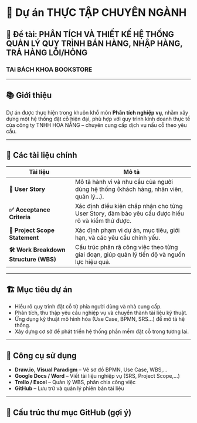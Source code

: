 # 🎯 Dự án THỰC TẬP CHUYÊN NGÀNH
## 📌 Đề tài: PHÂN TÍCH VÀ THIẾT KẾ HỆ THỐNG QUẢN LÝ QUY TRÌNH BÁN HÀNG, NHẬP HÀNG, TRẢ HÀNG LỖI/HỎNG
###  TAi BÁCH KHOA BOOKSTORE

---

## 📚 Giới thiệu
Dự án được thực hiện trong khuôn khổ môn **Phân tích nghiệp vụ**, nhằm xây dựng một hệ thống đặt cỗ hiện đại, phù hợp với quy trình kinh doanh thực tế của công ty TNHH HOA NẮNG – chuyên cung cấp dịch vụ nấu cỗ theo yêu cầu.

---

## 📂 Các tài liệu chính

| Tài liệu | Mô tả |
|---------|------|
| **🧩 User Story** | Mô tả hành vi và nhu cầu của người dùng hệ thống (khách hàng, nhân viên, quản lý...). |
| **✅ Acceptance Criteria** | Xác định điều kiện chấp nhận cho từng User Story, đảm bảo yêu cầu được hiểu rõ và kiểm thử được. |
| **📃 Project Scope Statement** | Xác định phạm vi dự án, mục tiêu, giới hạn, và các yêu cầu chính yếu. |
| **🛠️ Work Breakdown Structure (WBS)** | Cấu trúc phân rã công việc theo từng giai đoạn, giúp quản lý tiến độ và nguồn lực hiệu quả. |

---

## 🏗️ Mục tiêu dự án

- Hiểu rõ quy trình đặt cỗ từ phía người dùng và nhà cung cấp.
- Phân tích, thu thập yêu cầu nghiệp vụ và chuyển thành tài liệu kỹ thuật.
- Ứng dụng kỹ thuật mô hình hóa (Use Case, BPMN, SRS...) để mô tả hệ thống.
- Xây dựng cơ sở để phát triển hệ thống phần mềm đặt cỗ trong tương lai.

---

## 🔧 Công cụ sử dụng

- **Draw.io**, **Visual Paradigm** – Vẽ sơ đồ BPMN, Use Case, WBS,...
- **Google Docs / Word** – Viết tài liệu nghiệp vụ (SRS, Project Scope,...)
- **Trello / Excel** – Quản lý WBS, phân chia công việc
- **GitHub** – Lưu trữ và quản lý phiên bản tài liệu

---

## 📁 Cấu trúc thư mục GitHub (gợi ý)

